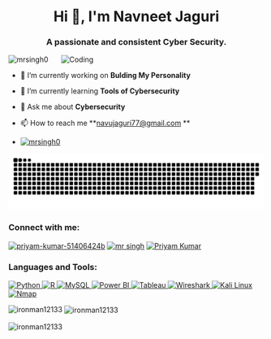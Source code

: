 <h1 align="center">Hi 👋, I'm Navneet Jaguri</h1>
<h3 align="center">A passionate and consistent Cyber Security.</h3>
<img align="right" alt="Coding" width="400" src="https://cdn.dribbble.com/users/1162077/screenshots/3848914/programmer.gif">

<p align="left"> <img src="https://komarev.com/ghpvc/?username=mrsingh0&label=Profile%20views&color=0e75b6&style=flat" alt="mrsingh0" /> </p>

- 🔭 I’m currently working on **Bulding My Personality**

- 🌱 I’m currently learning **Tools of Cybersecurity**

- 💬 Ask me about **Cybersecurity**

- 📫 How to reach me **navujaguri77@gmail.com  **

- <p align="left"> <a href="https://github.com/ryo-ma/github-profile-trophy"><img src="https://github-profile-trophy.vercel.app/?username=mrsingh0" alt="mrsingh0" /></a> </p>

![Commit Snake History SVG](https://raw.githubusercontent.com/Deri-Kurniawan/Deri-Kurniawan/output/github-snake.svg)

<h3 align="left">Connect with me:</h3>
<p align="left">
<a href="https://www.linkedin.com/in/navneet-jaguri-956ba834a/" target="blank"><img align="center" src="https://encrypted-tbn0.gstatic.com/images?q=tbn:ANd9GcQG3_jlMqfdaI7hfLEz8L-JHBaSF2Lm8KAGrw&usqp=CAU" alt="priyam-kumar-51406424b" height="30" width="40" /></a>
<a href="https://www.leetcode.com/mr singh" target="blank"><img align="center" src="https://cdn.iconscout.com/icon/free/png-256/free-leetcode-3521542-2944960.png" alt="mr singh" height="30" width="40" /></a>
<a href="https://www.codingninjas.com/studio/profile/fa0cd643-a40f-47f1-be99-5b88eac3227d" target="blank"><img align="center" src="https://encrypted-tbn0.gstatic.com/images?q=tbn:ANd9GcQ4xnKMpHtlo5h0Ujfhk0evGTmGbcOeROhDOA&usqp=CAU" alt="Priyam Kumar" height="30" width="40" /></a>
</p>

<h3 align="left">Languages and Tools:</h3>

<p align="left">
  <!-- Data Analysis Skills -->
  <a href="https://www.python.org/" target="_blank" rel="noreferrer">
    <img src="https://www.vectorlogo.zone/logos/python/python-icon.svg" alt="Python" width="40" height="40"/>
  </a>
  <a href="https://www.r-project.org/" target="_blank" rel="noreferrer">
    <img src="https://www.vectorlogo.zone/logos/r-project/r-project-icon.svg" alt="R" width="40" height="40"/>
  </a>
  <a href="https://www.mysql.com/" target="_blank" rel="noreferrer">
    <img src="https://www.vectorlogo.zone/logos/mysql/mysql-icon.svg" alt="MySQL" width="40" height="40"/>
  </a>
  <a href="https://powerbi.microsoft.com/" target="_blank" rel="noreferrer">
    <img src="https://www.vectorlogo.zone/logos/microsoft_powerbi/microsoft_powerbi-icon.svg" alt="Power BI" width="40" height="40"/>
  </a>
  <a href="https://www.tableau.com/" target="_blank" rel="noreferrer">
    <img src="https://www.vectorlogo.zone/logos/tableau/tableau-icon.svg" alt="Tableau" width="40" height="40"/>
  </a>
  <!-- Cybersecurity Skills -->
  <a href="https://www.wireshark.org/" target="_blank" rel="noreferrer">
    <img src="https://www.vectorlogo.zone/logos/wireshark/wireshark-icon.svg" alt="Wireshark" width="40" height="40"/>
  </a>
  <a href="https://www.kali.org/" target="_blank" rel="noreferrer">
    <img src="https://www.vectorlogo.zone/logos/kali/kali-icon.svg" alt="Kali Linux" width="40" height="40"/>
  </a>
  <a href="https://nmap.org/" target="_blank" rel="noreferrer">
    <img src="https://www.vectorlogo.zone/logos/nmap/nmap-icon.svg" alt="Nmap" width="40" height="40"/>
  </a>
</p>


<p><img align="left" src="https://github-readme-stats.vercel.app/api/top-langs?username=ironman12133&show_icons=true&locale=en&layout=compact" alt="ironman12133" /></p>

<p>&nbsp;<img align="center" src="https://github-readme-stats.vercel.app/api?username=ironman12133&show_icons=true&locale=en" alt="ironman12133" /></p>

<p><img align="center" src="https://github-readme-streak-stats.herokuapp.com/?user=ironman12133&" alt="ironman12133" /></p>
